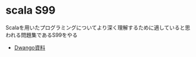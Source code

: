 # scala S99
Scalaを用いたプログラミングについてより深く理解するために適していると思われる問題集であるS99をやる

- [Dwango資料](https://dwango.github.io/scala_text/exercises.html)


